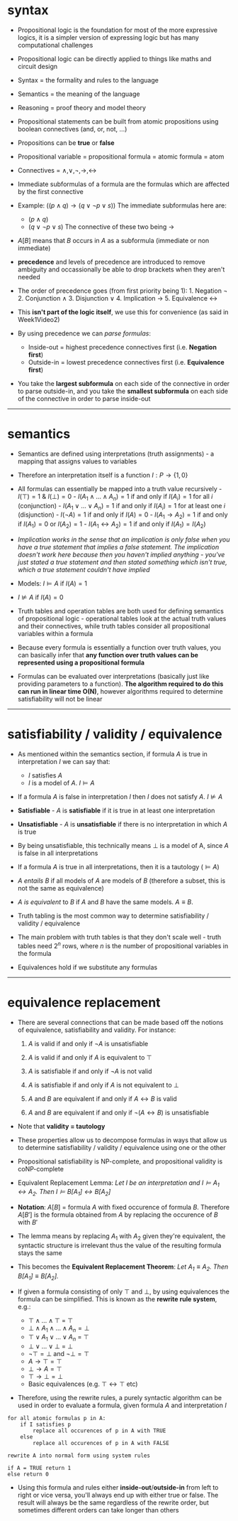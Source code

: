 # syntax

- Propositional logic is the foundation for most of the more expressive logics, it is a simpler version of expressing logic but has many computational challenges
- Propositional logic can be directly applied to things like maths and circuit design

- Syntax = the formality and rules to the language
- Semantics = the meaning of the language
- Reasoning = proof theory and model theory

- Propositional statements can be built from atomic propositions using boolean connectives (and, or, not, ...)
- Propositions can be **true** or **false**
- Propositional variable = propositional formula = atomic formula = atom

- Connectives = $\land$,$\lor$,$\lnot$,$\rightarrow$,$\leftrightarrow$
- Immediate subformulas of a formula are the formulas which are affected by the first connective
- Example: $((p\land q)\rightarrow(q\lor \lnot p \lor s))$
  The immediate subformulas here are:
  - $(p\land q)$
  - $(q\lor \lnot p \lor s)$
  The connective of these two being $\rightarrow$

- $A[B]$ means that $B$ occurs in $A$ as a subformula (immediate or non immediate)

- **precedence** and levels of precedence are introduced to remove ambiguity and occassionally be able to drop brackets when they aren't needed
- The order of precedence goes (from first priority being 1):
	  1. Negation $\lnot$
	  2. Conjunction $\land$
	  3. Disjunction $\lor$
	  4. Implication $\rightarrow$
	  5. Equivalence $\leftrightarrow$

- This **isn't part of the logic itself**, we use this for convenience (as said in Week1Video2)
- By using precedence we can *parse formulas*:
	- Inside-out = highest precedence connectives first (i.e. **Negation first**)
	- Outside-in = lowest precedence connectives first (i.e. **Equivalence first**)
- You take the **largest subformula** on each side of the connective in order to parse outside-in, and you take the **smallest subformula** on each side of the connective in order to parse inside-out

***

# semantics

- Semantics are defined using interpretations (truth assignments) - a mapping that assigns values to variables
- Therefore an interpretation itself is a function
  $I : P \rightarrow \{1,0\}$
- All formulas can essentially be mapped into a truth value recursively
	  - $I(\top) = 1$  & $I(\bot) = 0$ 
	  - $I(A_1 \land ... \land A_n) = 1$ if and only if $I(A_i) = 1$ for all $i$ (conjunction)
	  - $I(A_1 \lor ... \lor A_n) = 1$ if and only if $I(A_i) = 1$ for at least one $i$ (disjunction)
	  - $I(\lnot A) = 1$ if and only if $I(A) = 0$
	  - $I(A_1 \rightarrow A_2) = 1$ if and only if $I(A_1) = 0$ or $I(A_2) = 1$
	  - $I(A_1\leftrightarrow A_2) = 1$ if and only if $I(A_1) = I(A_2)$

- *Implication works in the sense that an implication is only false when you have a true statement that implies a false statement. The implication doesn't work here because then you haven't implied anything - you've just stated a true statement and then stated something which isn't true, which a true statement couldn't have implied*
- Models: $I \vDash A$ if $I(A) = 1$ 
- $I \nvDash A$ if $I(A) = 0$
- Truth tables and operation tables are both used for defining semantics of propositional logic - operational tables look at the actual truth values and their connectives, while truth tables consider all propositional variables within a formula

- Because every formula is essentially a function over truth values, you can basically infer that **any function over truth values can be represented using a propositional formula**

- Formulas can be evaluated over interpretations (basically just like providing parameters to a function). **The algorithm required to do this can run in linear time O(N)**, however algorithms required to determine satisfiability will not be linear

***

# satisfiability / validity / equivalence

- As mentioned within the semantics section, if formula $A$ is true in interpretation $I$ we can say that:
	- $I$ satisfies $A$
	- $I$ is a model of $A$. $I \vDash A$
- If a formula $A$ is false in interpretation $I$ then $I$ does not satisfy $A$. $I \nvDash A$
- **Satisfiable** - $A$ is **satisfiable** if it is true in at least one interpretation
- **Unsatisfiable** - $A$ is **unsatisfiable** if there is no interpretation in which $A$ is true
- By being unsatisfiable, this technically means $\bot$ is a model of A, since $A$ is false in all interpretations

- If a formula $A$ is true in all interpretations, then it is a tautology ($\vDash A$)
- $A$ *entails* $B$ if all models of $A$ are models of $B$ (therefore a subset, this is not the same as equivalence)
- $A$ *is equivalent* to $B$ if $A$ and $B$ have the same models. $A \equiv B$.

- Truth tabling is the most common way to determine satisfiability / validity / equivalence 
- The main problem with truth tables is that they don't scale well - truth tables need $2^n$ rows, where $n$ is the number of propositional variables in the formula

- Equivalences hold if we substitute any formulas

***

# equivalence replacement

- There are several connections that can be made based off the notions of equivalence, satisfiability and validity. For instance:
	1. $A$ is valid if and only if $\lnot A$ is unsatisfiable
	2. $A$ is valid if and only if $A$ is equivalent to $\top$

	3. $A$ is satisfiable if and only if $\lnot A$ is not valid
	4. $A$ is satisfiable if and only if $A$ is not equivalent to $\bot$

	5. $A$ and $B$ are equivalent if and only if $A\leftrightarrow B$ is valid
	
	6. $A$ and $B$ are equivalent if and only if $\lnot (A\leftrightarrow B)$ is unsatisfiable

- Note that **validity = tautology**
- These properties allow us to decompose formulas in ways that allow us to determine satisfiability / validity / equivalence using one or the other
- Propositional satisfiability is NP-complete, and propositional validity is coNP-complete

- Equivalent Replacement Lemma:
	*Let $I$ be an interpretation and $I \vDash A_1 \leftrightarrow A_2$. Then $I\vDash B[A_1] \leftrightarrow B[A_2]$* 
- **Notation**: $A[B]$ = formula $A$ with fixed occurence of formula $B$. Therefore $A[B']$ is the formula obtained from $A$ by replacing the occurence of $B$ with $B'$
- The lemma means by replacing $A_1$ with $A_2$ given they're equivalent, the syntactic structure is irrelevant thus the value of the resulting formula stays the same
- This becomes the **Equivalent Replacement Theorem**:
	  *Let $A_1 \equiv A_2$. Then $B[A_1] \equiv B[A_2]$.*

- If given a formula consisting of only $\top$ and $\bot$, by using equivalences the formula can be simplified. This is known as the **rewrite rule system**, e.g.:
	- $\top \land ... \land \top$ = $\top$
	- $\bot \land A_1 \land ... \land A_n = \bot$
	- $\top \lor A_1 \lor ... \lor A_n$ = $\top$
	- $\bot \lor ... \lor \bot$ = $\bot$
	- $\lnot \top = \bot$ and $\lnot \bot = \top$
	- $A \rightarrow \top = \top$
	- $\bot \rightarrow A = \top$
	- $\top \rightarrow \bot = \bot$
	- Basic equivalences (e.g. $\top \leftrightarrow \top$ etc)

- Therefore, using the rewrite rules, a purely syntactic algorithm can be used in order to evaluate a formula, given formula $A$ and interpretation $I$
  
```
for all atomic formulas p in A:
	if I satisfies p
		replace all occurences of p in A with TRUE
	else
		replace all occurences of p in A with FALSE

rewrite A into normal form using system rules

if A = TRUE return 1
else return 0
```

- Using this formula and rules either **inside-out**/**outside-in** from left to right or vice versa, you'll always end up with either true or false. The result will always be the same regardless of the rewrite order, but sometimes different orders can take longer than others